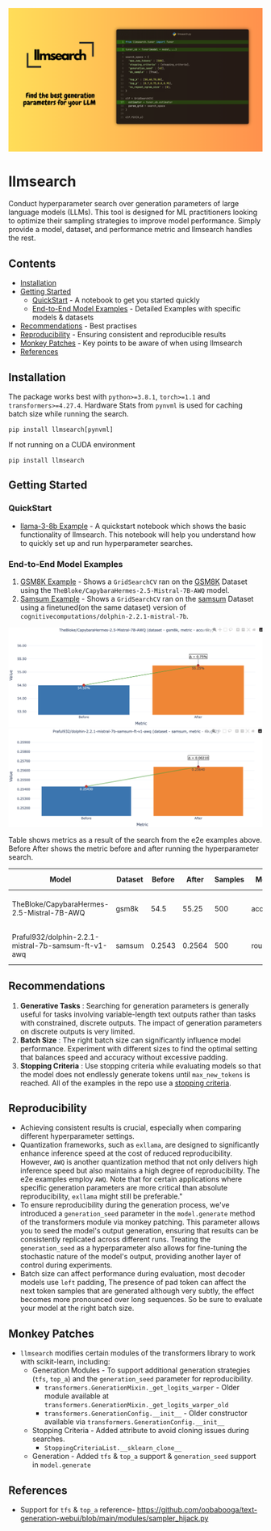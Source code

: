 ![llmsearch](assets/llmsearch.png)
# llmsearch

Conduct hyperparameter search over generation parameters of large language models (LLMs). This tool is designed for ML practitioners looking to optimize their sampling strategies to improve model performance. Simply provide a model, dataset, and performance metric and llmsearch handles the rest.

## Contents
- [Installation](#installation)
- [Getting Started](#getting-started)
    - [QuickStart](#quickstart) - A notebook to get you started quickly
    - [End-to-End Model Examples](#end-to-end-model-examples) - Detailed Examples with specific models & datasets
- [Recommendations](#recommendations) - Best practises
- [Reproducibility](#reproducibility) - Ensuring consistent and reproducible results
- [Monkey Patches](#monkey-patches) - Key points to be aware of when using llmsearch
- [References](#references)


## Installation
The package works best with `python>=3.8.1`, `torch>=1.1` and `transformers>=4.27.4`. Hardware Stats from `pynvml` is used for caching batch size while running the search.
```
pip install llmsearch[pynvml]
```
If not running on a CUDA environment
```
pip install llmsearch
```

## Getting Started

### QuickStart
- [llama-3-8b Example](https://github.com/Praful932/llmsearch/blob/main/examples/llmsearch_quickstart.ipynb) - A quickstart notebook which shows the basic functionality of llmsearch. This notebook will help you understand how to quickly set up and run hyperparameter searches.

### End-to-End Model Examples
1. [GSM8K Example](https://github.com/Praful932/llmsearch/blob/main/examples/gsm8k_example.ipynb) - Shows a `GridSearchCV` ran on the [GSM8K](https://huggingface.co/datasets/gsm8k) Dataset using the `TheBloke/CapybaraHermes-2.5-Mistral-7B-AWQ` model.
2. [Samsum Example](https://github.com/Praful932/llmsearch/blob/main/examples/samsum_example.ipynb) - Shows a `GridSearchCV` ran on the [samsum](https://huggingface.co/datasets/samsum) Dataset
using a finetuned(on the same dataset) version of `cognitivecomputations/dolphin-2.2.1-mistral-7b`.

![llmsearch](assets/bm_gsm8k.png)
![llmsearch](assets/bm_samsum.png)

Table shows metrics as a result of the search from the e2e examples above. Before After shows the metric before and after running the hyperparameter search.

| Model                                                   | Dataset | Before  | After   | Samples | Metric    | Best Parameters                                                                                                                                                     | Metric File                                            |
|---------------------------------------------------------|---------|---------|---------|---------|-----------|---------------------------------------------------------------------------------------------------------------------------------------------------------------------|-------------------------------------------------------------|
| TheBloke/CapybaraHermes-2.5-Mistral-7B-AWQ              | gsm8k   | 54.5  | 55.25  | 500     | accuracy  | {'do_sample': True, 'generation_seed': 42, 'max_new_tokens': 500, 'no_repeat_ngram_size': 0, 'stopping_criteria': [<llmsearch.scripts.stopping_criteria.MultiTokenStoppingCriteria object at 0x7f8f9e357c40>], 'top_k': 10, 'top_p': 0.7} | [metric_file](https://github.com/Praful932/llmsearch/blob/main/examples/gsm-8k-best-params-500s-capybara-7b.json)  |
| Praful932/dolphin-2.2.1-mistral-7b-samsum-ft-v1-awq     | samsum  | 0.2543 | 0.2564 | 500     | rouge_2   | {'do_sample': True, 'generation_seed': 42, 'max_new_tokens': 70, 'no_repeat_ngram_size': 0, 'stopping_criteria': [<llmsearch.scripts.stopping_criteria.MultiTokenStoppingCriteria object at 0x7f3b38303610>], 'temperature': 0.1, 'top_k': 50}  | [metric_file](https://github.com/Praful932/llmsearch/blob/main/examples/samsum-best-params-500s-tune-capybara-7b.json)  |



## Recommendations
1. **Generative Tasks** : Searching for generation parameters is generally useful for tasks involving variable-length text outputs rather than tasks with constrained, discrete outputs. The impact of generation parameters on discrete outputs is very limited.
2. **Batch Size** : The right batch size can significantly influence model performance. Experiment with different sizes to find the optimal setting that balances speed and accuracy without excessive padding.
3. **Stopping Criteria** : Use stopping criteria while evaluating models so that the model does not endlessly generate tokens until `max_new_tokens` is reached. All of the examples in the repo use a [stopping criteria](https://github.com/Praful932/llmsearch/blob/main/llmsearch/scripts/stopping_criteria.py).

## Reproducibility
- Achieving consistent results is crucial, especially when comparing different hyperparameter settings.
- Quantization frameworks, such as `exllama`, are designed to significantly enhance inference speed at the cost of reduced reproducibility. However, `AWQ` is another quantization method that not only delivers high inference speed but also maintains a high degree of reproducibility. The e2e examples employ `AWQ`. Note that for certain applications where specific generation parameters are more critical than absolute reproducibility, `exllama` might still be preferable."
- To ensure reproducibility during the generation process, we've introduced a `generation_seed` parameter in the `model.generate` method of the transformers module via monkey patching. This parameter allows you to seed the model's output generation, ensuring that results can be consistently replicated across different runs. Treating the `generation_seed` as a hyperparameter also allows for fine-tuning the stochastic nature of the model's output, providing another layer of control during experiments.
- Batch size can affect performance during evaluation, most decoder models use `left` padding, The presence of pad token can affect the next token samples that are generated although very subtly, the effect becomes more pronounced over long sequences. So be sure to evaluate your model at the right batch size.

## Monkey Patches
- `llmsearch` modifies certain modules of the transformers library to work with scikit-learn, including:
    - Generation Modules - To support additional generation strategies (`tfs`, `top_a`) and the `generation_seed` parameter for reproducibility.
        - `transformers.GenerationMixin._get_logits_warper` - Older module available at `transformers.GenerationMixin._get_logits_warper_old`
        - `transformers.GenerationConfig.__init__` - Older constructor available via `transformers.GenerationConfig.__init__`
    - Stopping Criteria - Added attribute to avoid cloning issues during searches.
        - `StoppingCriteriaList.__sklearn_clone__`
    - Generation - Added `tfs` & `top_a` support & `generation_seed` support in `model.generate`

## References
- Support for `tfs` & `top_a` reference- https://github.com/oobabooga/text-generation-webui/blob/main/modules/sampler_hijack.py
